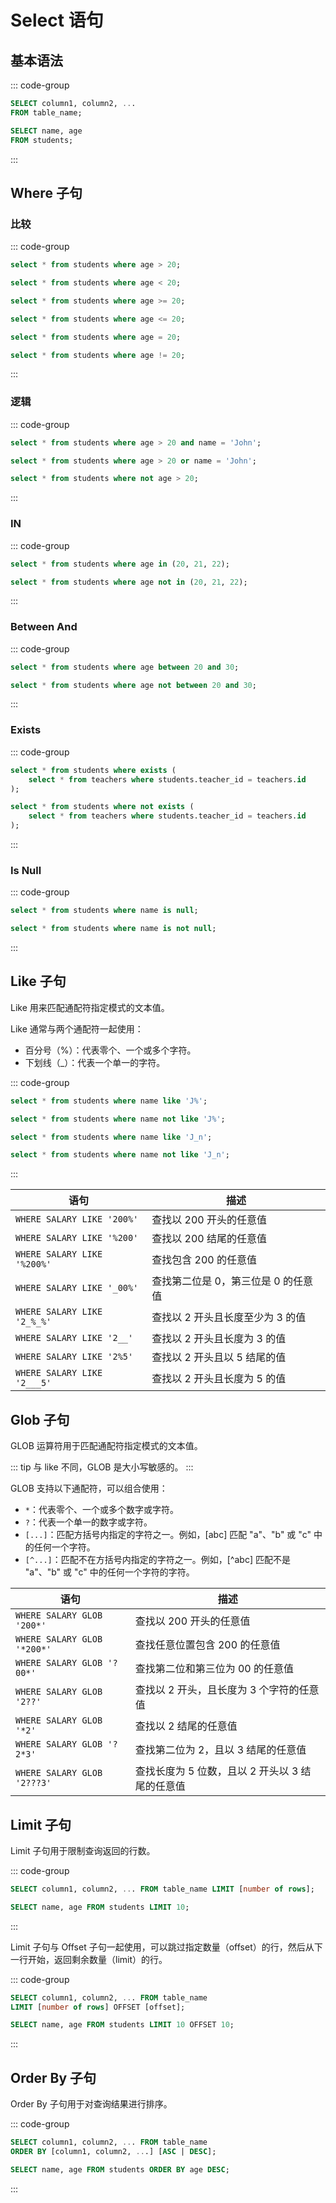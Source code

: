 # Select 语句

## 基本语法

::: code-group

```sql [语法]
SELECT column1, column2, ...
FROM table_name;
```

```sql [实例]
SELECT name, age
FROM students;
```

:::

## Where 子句

### 比较

::: code-group

```sql [大于]
select * from students where age > 20;
```

```sql [小于]
select * from students where age < 20;
```

```sql [大于等于]
select * from students where age >= 20;
```

```sql [小于等于]
select * from students where age <= 20;
```

```sql [等于]
select * from students where age = 20;
```

```sql [不等于]
select * from students where age != 20;
```

:::

### 逻辑

::: code-group

```sql [AND]
select * from students where age > 20 and name = 'John';
```

```sql [OR]
select * from students where age > 20 or name = 'John';
```

```sql [NOT]
select * from students where not age > 20;
```

:::

### IN

::: code-group

```sql [IN]
select * from students where age in (20, 21, 22);
```

```sql [NOT IN]
select * from students where age not in (20, 21, 22);
```

:::

### Between And

::: code-group

```sql [BETWEEN]
select * from students where age between 20 and 30;
```

```sql [NOT BETWEEN]
select * from students where age not between 20 and 30;
```

:::

### Exists

::: code-group

```sql [EXISTS]
select * from students where exists (
    select * from teachers where students.teacher_id = teachers.id
);
```

```sql [NOT EXISTS]
select * from students where not exists (
    select * from teachers where students.teacher_id = teachers.id
);
```

:::

### Is Null

::: code-group

```sql [IS NULL]
select * from students where name is null;
```

```sql [IS NOT NULL]
select * from students where name is not null;
```

:::

## Like 子句

Like 用来匹配通配符指定模式的文本值。

Like 通常与两个通配符一起使用：

- 百分号（%）：代表零个、一个或多个字符。
- 下划线（\_）：代表一个单一的字符。

::: code-group

```sql [LIKE]
select * from students where name like 'J%';
```

```sql [NOT LIKE]
select * from students where name not like 'J%';
```

```sql [LIKE]
select * from students where name like 'J_n';
```

```sql [NOT LIKE]
select * from students where name not like 'J_n';
```

:::

| 语句                        | 描述                                |
| --------------------------- | ----------------------------------- |
| `WHERE SALARY LIKE '200%'`  | 查找以 200 开头的任意值             |
| `WHERE SALARY LIKE '%200'`  | 查找以 200 结尾的任意值             |
| `WHERE SALARY LIKE '%200%'` | 查找包含 200 的任意值               |
| `WHERE SALARY LIKE '_00%'`  | 查找第二位是 0，第三位是 0 的任意值 |
| `WHERE SALARY LIKE '2_%_%'` | 查找以 2 开头且长度至少为 3 的值    |
| `WHERE SALARY LIKE '2__'`   | 查找以 2 开头且长度为 3 的值        |
| `WHERE SALARY LIKE '2%5'`   | 查找以 2 开头且以 5 结尾的值        |
| `WHERE SALARY LIKE '2___5'` | 查找以 2 开头且长度为 5 的值        |

## Glob 子句

GLOB 运算符用于匹配通配符指定模式的文本值。

::: tip
与 like 不同，GLOB 是大小写敏感的。
:::

GLOB 支持以下通配符，可以组合使用：

- `*`：代表零个、一个或多个数字或字符。
- `?`：代表一个单一的数字或字符。
- `[...]`：匹配方括号内指定的字符之一。例如，[abc] 匹配 "a"、"b" 或 "c" 中的任何一个字符。
- `[^...]`：匹配不在方括号内指定的字符之一。例如，[^abc] 匹配不是 "a"、"b" 或 "c" 中的任何一个字符的字符。

| 语句                        | 描述                                            |
| --------------------------- | ----------------------------------------------- |
| `WHERE SALARY GLOB '200*'`  | 查找以 200 开头的任意值                         |
| `WHERE SALARY GLOB '*200*'` | 查找任意位置包含 200 的任意值                   |
| `WHERE SALARY GLOB '?00*'`  | 查找第二位和第三位为 00 的任意值                |
| `WHERE SALARY GLOB '2??'`   | 查找以 2 开头，且长度为 3 个字符的任意值        |
| `WHERE SALARY GLOB '*2'`    | 查找以 2 结尾的任意值                           |
| `WHERE SALARY GLOB '?2*3'`  | 查找第二位为 2，且以 3 结尾的任意值             |
| `WHERE SALARY GLOB '2???3'` | 查找长度为 5 位数，且以 2 开头以 3 结尾的任意值 |

## Limit 子句

Limit 子句用于限制查询返回的行数。

::: code-group

```sql [语法]
SELECT column1, column2, ... FROM table_name LIMIT [number of rows];
```

```sql [实例]
SELECT name, age FROM students LIMIT 10;
```

:::

Limit 子句与 Offset 子句一起使用，可以跳过指定数量（offset）的行，然后从下一行开始，返回剩余数量（limit）的行。

::: code-group

```sql [语法]
SELECT column1, column2, ... FROM table_name
LIMIT [number of rows] OFFSET [offset];
```

```sql [实例]
SELECT name, age FROM students LIMIT 10 OFFSET 10;
```

:::

## Order By 子句

Order By 子句用于对查询结果进行排序。

::: code-group

```sql [语法]
SELECT column1, column2, ... FROM table_name
ORDER BY [column1, column2, ...] [ASC | DESC];
```

```sql [实例]
SELECT name, age FROM students ORDER BY age DESC;
```

:::
